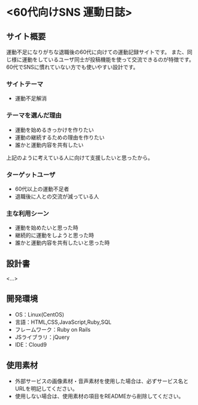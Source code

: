 # <60代向けSNS 運動日誌>

## サイト概要
運動不足になりがちな退職後の60代に向けての運動記録サイトです。
また、同じ様に運動をしているユーザ同士が投稿機能を使って交流できるのが特徴です。
60代でSNSに慣れていない方でも使いやすい設計です。

### サイトテーマ
- 運動不足解消

### テーマを選んだ理由
- 運動を始めるきっかけを作りたい
- 運動の継続するための理由を作りたい
- 誰かと運動内容を共有したい

上記のように考えている人に向けて支援したいと思ったから。

### ターゲットユーザ
- 60代以上の運動不足者
- 退職後に人との交流が減っている人

### 主な利用シーン
- 運動を始めたいと思った時
- 継続的に運動をしようと思った時
- 誰かと運動内容を共有したいと思った時

## 設計書
<...>

## 開発環境
- OS：Linux(CentOS)
- 言語：HTML,CSS,JavaScript,Ruby,SQL
- フレームワーク：Ruby on Rails
- JSライブラリ：jQuery
- IDE：Cloud9

## 使用素材
- 外部サービスの画像素材・音声素材を使用した場合は、必ずサービス名とURLを明記してください。
- 使用しない場合は、使用素材の項目をREADMEから削除してください。